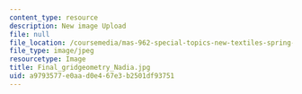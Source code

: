 ```yaml
---
content_type: resource
description: New image Upload
file: null
file_location: /coursemedia/mas-962-special-topics-new-textiles-spring-2010/a9793577e0aad0e467e3b2501df93751_Final_gridgeometry_Nadia.jpg
file_type: image/jpeg
resourcetype: Image
title: Final_gridgeometry_Nadia.jpg
uid: a9793577-e0aa-d0e4-67e3-b2501df93751
---
```

